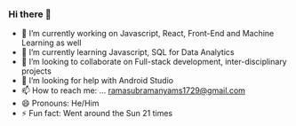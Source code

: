 ### Hi there 👋

- 🔭 I’m currently working on Javascript, React, Front-End and Machine Learning as well
- 🌱 I’m currently learning Javascript, SQL for Data Analytics
- 👯 I’m looking to collaborate on Full-stack development, inter-disciplinary projects
- 🤔 I’m looking for help with Android Studio
- 📫 How to reach me: ... ramasubramanyams1729@gmail.com
- 😄 Pronouns: He/Him
- ⚡ Fun fact: Went around the Sun 21 times
<!-- - 💬 Ask me about --->
